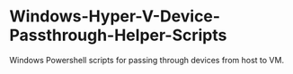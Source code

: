 # Windows-Hyper-V-Device-Passthrough-Helper-Scripts
Windows Powershell scripts for passing through devices from host to VM.
